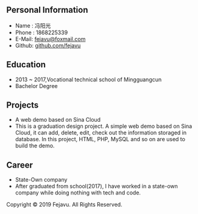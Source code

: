 ## Personal Information
- Name  : 冯阳光
- Phone : 1868225339
- E-Mail: [fejavu@foxmail.com](mailto:fejavu@foxmail.com)
- Github: [github.com/fejavu](https://www.github.com/fejavu)

## Education
- 2013 ~ 2017,Vocational technical school of Mingguangcun
- Bachelor Degree

## Projects
- A web demo based on Sina Cloud
- This is a graduation design project. A simple web demo based on Sina Cloud, it can add, delete, edit, check out the information storaged in database. In this project, HTML, PHP, MySQL and so on are used to build the demo.

## Career
- State-Own company
- After graduated from school(2017), I have worked in a state-own company while doing nothing with tech and code.




Copyright &copy; 2019 Fejavu. All Rights Reserved.
